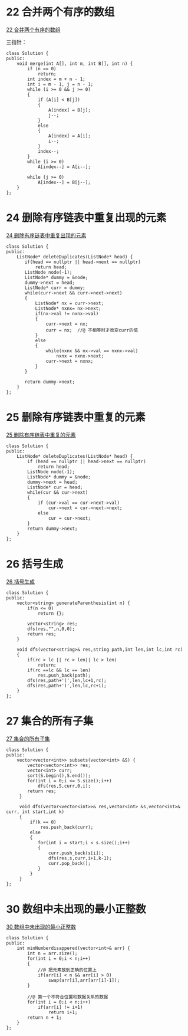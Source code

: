 # 22 合并两个有序的数组

[22 合并两个有序的数组](https://www.nowcoder.com/practice/89865d4375634fc484f3a24b7fe65665?tpId=190&&tqId=35185&rp=1&ru=/ta/job-code-high-rd&qru=/ta/job-code-high-rd/question-ranking)

三指针：

```
class Solution {
public:
    void merge(int A[], int m, int B[], int n) {
        if (n == 0)
            return;
        int index = m + n - 1;
        int i = m - 1, j = n - 1;
        while (i >= 0 && j >= 0)
        {
            if (A[i] < B[j])
            {
                A[index] = B[j];
                j--;
            }
            else
            {
                A[index] = A[i];
                i--;
            }
            index--;
        }
        while (i >= 0)
            A[index--] = A[i--];

        while (j >= 0)
            A[index--] = B[j--];
    }
};
```

# 24 删除有序链表中重复出现的元素

[24 删除有序链表中重复出现的元素](https://www.nowcoder.com/practice/71cef9f8b5564579bf7ed93fbe0b2024?tpId=190&&tqId=35342&rp=1&ru=/ta/job-code-high-rd&qru=/ta/job-code-high-rd/question-ranking)

```
class Solution {
public:
    ListNode* deleteDuplicates(ListNode* head) {
       if(head == nullptr || head->next == nullptr)
		   return head;
	   ListNode node(-1);
	   ListNode* dummy = &node;
	   dummy->next = head;
	   ListNode* curr = dummy;
	   while(curr->next && curr->next->next)
	   {
		   ListNode* nx = curr->next;
		   ListNode* nxnx= nx->next;
		   if(nx->val != nxnx->val)
		   {
			   curr->next = nx;
			   curr = nx;  //@ 不相等时才改变curr的值
		   }
		   else
		   {
			   while(nxnx && nx->val == nxnx->val)
				   nxnx = nxnx->next;
			   curr->next = nxnx;
		   }
	   }
	   
	   return dummy->next;
    }
};
```

# 25 删除有序链表中重复的元素

[25 删除有序链表中重复的元素](https://www.nowcoder.com/practice/c087914fae584da886a0091e877f2c79?tpId=190&&tqId=35186&rp=1&ru=/ta/job-code-high-rd&qru=/ta/job-code-high-rd/question-ranking)

```
class Solution {
public:
    ListNode* deleteDuplicates(ListNode* head) {
        if (head == nullptr || head->next == nullptr) 
			return head;
        ListNode node(-1);
		ListNode* dummy = &node;
		dummy->next = head;
        ListNode* cur = head;
        while(cur && cur->next)
		{
            if (cur->val == cur->next->val)
                cur->next = cur->next->next;
			else
                cur = cur->next;
        }
        return dummy->next;
    }
};
```

# 26 括号生成

[26 括号生成](https://www.nowcoder.com/practice/c9addb265cdf4cdd92c092c655d164ca?tpId=190&&tqId=35960&rp=1&ru=/ta/job-code-high-rd&qru=/ta/job-code-high-rd/question-ranking)

```
class Solution {
public:
    vector<string> generateParenthesis(int n) {
        if(n <= 0)
            return {};
        
        vector<string> res;
        dfs(res,"",n,0,0);
        return res;
    }
    
    void dfs(vector<string>& res,string path,int len,int lc,int rc)
    {
        if(rc > lc || rc > len|| lc > len)
			return;
		if(rc ==lc && lc == len)
			res.push_back(path);
		dfs(res,path+'(',len,lc+1,rc);
		dfs(res,path+')',len,lc,rc+1);
    }
};
```

# 27 集合的所有子集

[27 集合的所有子集](https://www.nowcoder.com/practice/c333d551eb6243e0b4d92e37a06fbfc9?tpId=190&&tqId=35344&rp=1&ru=/ta/job-code-high-rd&qru=/ta/job-code-high-rd/question-ranking)

```
class Solution {
public:
    vector<vector<int>> subsets(vector<int> &S) {
        vector<vector<int>> res;
		vector<int> curr;
		sort(S.begin(),S.end());
		for(int i = 0;i <= S.size();i++)
			dfs(res,S,curr,0,i);
		return res;
     }
	 
	 void dfs(vector<vector<int>>& res,vector<int> &s,vector<int>& curr, int start,int k)
	 {
		 if(k == 0)
			 res.push_back(curr);
		 else
		 {
			for(int i = start;i < s.size();i++)
			{
				curr.push_back(s[i]);
				dfs(res,s,curr,i+1,k-1);
				curr.pop_back();
			}
		 }		 
	 }
};
```

# 30 数组中未出现的最小正整数

[30 数组中未出现的最小正整数](https://www.nowcoder.com/practice/8cc4f31432724b1f88201f7b721aa391?tpId=190&&tqId=35388&rp=1&ru=/ta/job-code-high-rd&qru=/ta/job-code-high-rd/question-ranking)

```
class Solution {
public:
    int minNumberdisappered(vector<int>& arr) {
        int n = arr.size();
        for(int i = 0;i < n;i++)
        {
            //@ 把元素放到正确的位置上
            if(arr[i] < n && arr[i] > 0)
                swap(arr[i],arr[arr[i]-1]);
        }
        
        //@ 第一个不符合位置和数据关系的数据
        for(int i = 0;i < n;i++)
            if(arr[i] != i+1)
                return i+1;
        return n + 1;
    }
};
```

